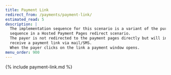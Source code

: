 ```yaml
---
title: Payment Link
redirect_from: /payments/payment-link/
estimated_read: 5
description: |
  The implementation sequence for this scenario is a variant of the purchase
  sequence in a Hosted Payment Pages redirect scenario.
  The payer is not redirected to the payment pages directly but will instead
  receive a payment link via mail/SMS.
  When the payer clicks on the link a payment window opens.
menu_order: 900
---
```


{% include payment-link.md %}

